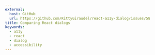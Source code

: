 ```yaml
---
external:
  host: GitHub
  url: https://github.com/KittyGiraudel/react-a11y-dialog/issues/58
title: Comparing React dialogs
keywords:
  - a11y
  - react
  - dialog
  - accessibility
---
```

